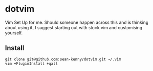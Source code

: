 dotvim
======

Vim Set Up for me. Should someone happen across this and is thinking about using it, I suggest starting out with stock vim and customising yourself.

## Install

```
git clone git@github.com:sean-kenny/dotvim.git ~/.vim
vim +PluginInstall +qall
```
